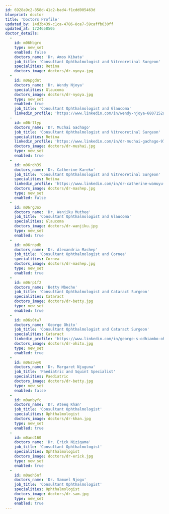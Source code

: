 ```yaml
---
id: 6928a9c2-858d-41c2-bad4-f1cdd005463d
blueprint: doctor
title: 'Doctors Profile'
updated_by: 14d3b439-c1ca-4786-8ce7-59caffb630ff
updated_at: 1724658505
doctor_details:
  -
    id: m06hbgro
    type: new_set
    enabled: false
    doctors_name: 'Dr. Amos Kibata'
    job_title: 'Consultant Ophthalmologist and Vitreoretinal Surgeon'
    specialities: Retina
    doctors_image: doctors/dr-nyoya.jpg
  -
    id: m06pgdnt
    doctors_name: 'Dr. Wendy Njoya'
    specialities: Glaucoma
    doctors_image: doctors/dr-nyoya.jpg
    type: new_set
    enabled: true
    job_title: 'Consultant Ophthalmologist and Glaucoma'
    linkedin_profile: 'https://www.linkedin.com/in/wendy-njoya-6807152a/'
  -
    id: m06r7typ
    doctors_name: 'Dr. Muchai Gachago'
    job_title: 'Consultant Ophthalmologist and Vitreoretinal Surgeon'
    specialities: Retina
    linkedin_profile: 'https://www.linkedin.com/in/dr-muchai-gachago-978b5a9/'
    doctors_image: doctors/dr-mushai.jpg
    type: new_set
    enabled: true
  -
    id: m06rdh39
    doctors_name: 'Dr. Catherine Kareko'
    job_title: 'Consultant Ophthalmologist and Vitreoretinal Surgeon'
    specialities: Retina
    linkedin_profile: 'https://www.linkedin.com/in/dr-catherine-wamuyu-kareko-1808b32a/'
    doctors_image: doctors/dr-mashep.jpg
    type: new_set
    enabled: false
  -
    id: m06rg3ox
    doctors_name: 'Dr. Wanjiku Muthee'
    job_title: 'Consultant Ophthalmologist and Glaucoma'
    specialities: Glaucoma
    doctors_image: doctors/dr-wanjiku.jpg
    type: new_set
    enabled: true
  -
    id: m06rnpdb
    doctors_name: 'Dr. Alexandria Mashep'
    job_title: 'Consultant Ophthalmologist and Cornea'
    specialities: Cornea
    doctors_image: doctors/dr-mashep.jpg
    type: new_set
    enabled: true
  -
    id: m06rp1f2
    doctors_name: 'Betty Mbeche'
    job_title: 'Consultant Ophthalmologist and Cataract Surgeon'
    specialities: Cataract
    doctors_image: doctors/dr-betty.jpg
    type: new_set
    enabled: true
  -
    id: m06s0tw7
    doctors_name: 'George Ohito'
    job_title: 'Consultant Ophthalmologist and Cataract Surgeon'
    specialities: Cataract
    linkedin_profile: 'https://www.linkedin.com/in/george-s-odhiambo-ohito-86b0b846/'
    doctors_image: doctors/dr-ohito.jpg
    type: new_set
    enabled: true
  -
    id: m06s5wy0
    doctors_name: 'Dr. Margaret Njuguna'
    job_title: 'Paediatric and Squint Specialist'
    specialities: Paediatric
    doctors_image: doctors/dr-betty.jpg
    type: new_set
    enabled: false
  -
    id: m0anbyfc
    doctors_name: 'Dr. Ateeq Khan'
    job_title: 'Consultant Ophthalmologist'
    specialities: Ophthalmologist
    doctors_image: doctors/dr-khan.jpg
    type: new_set
    enabled: true
  -
    id: m0and160
    doctors_name: 'Dr. Erick Nizigama'
    job_title: 'Consultant Ophthalmologist'
    specialities: Ophthalmologist
    doctors_image: doctors/dr-erick.jpg
    type: new_set
    enabled: true
  -
    id: m0aoh5nf
    doctors_name: 'Dr. Samuel Njogu'
    job_title: 'Consultant Ophthalmologist'
    specialities: Ophthalmologist
    doctors_image: doctors/dr-sam.jpg
    type: new_set
    enabled: true
---
```

